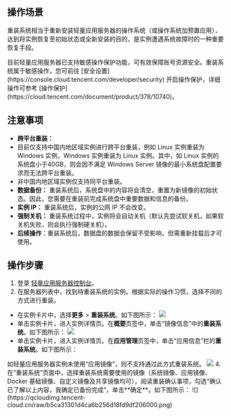 ## 操作场景

重装系统相当于重新安装轻量应用服务器的操作系统（或操作系统加预置应用），达到将实例恢复至初始状态或全新安装的目的，是实例遭遇系统故障时的一种重要恢复手段。

<dx-alert infotype="explain" title="">
目前轻量应用服务器已支持敏感操作保护功能，可有效保障账号资源安全。重装系统属于敏感操作，您可前往 [安全设置](https://console.cloud.tencent.com/developer/security) 开启操作保护，详细操作可参考 [操作保护](https://cloud.tencent.com/document/product/378/10740)。
</dx-alert>




## 注意事项
 - **跨平台重装：** 
  - 目前仅支持中国内地区域实例进行跨平台重装，例如 Linux 实例重装为 Windows 实例，Windows 实例重装为 Linux 实例。其中，如 Linux 实例的系统盘小于40GB，则会因不满足 Windows Server 镜像的最小系统盘配置要求而无法跨平台重装。
  - 非中国内地区域实例仅支持同平台重装。
 - **数据备份：** 重装系统后，系统盘中的内容将会清空，重置为新镜像的初始状态。因此，您需要在重装前完成系统盘中重要数据和信息的备份。
 - **实例 IP：** 重装系统后，实例的公网 IP 不会改变。
 - **强制关机：** 重装系统过程中，实例将会自动关机（默认先尝试软关机，如果软关机失败，则会执行强制硬关机）。
 - **后续操作**：重装系统后，数据盘的数据会保留不受影响，但需重新挂载后才可使用。


## 操作步骤

1. 登录 [轻量应用服务器控制台](https://console.cloud.tencent.com/lighthouse/instance/index)。
2. 在服务器列表中，找到待重装系统的实例。根据实际的操作习惯，选择不同的方式进行重装。
 - 在实例卡片中，选择**更多** > **重装系统**。如下图所示：
![](https://qcloudimg.tencent-cloud.cn/raw/bb10b74fad292bd215cadb01c1f0c37b.png)
 - 单击实例卡片，进入实例详情页。在**概要**页签中，单击“镜像信息”中的**重装系统**。如下图所示：
![](https://qcloudimg.tencent-cloud.cn/raw/5428f38943a25ef4c0c621d69447affe.png)
 - 单击实例卡片，进入实例详情页。在**应用管理**页签中，单击“应用信息”栏的**重装系统**。如下图所示：
<dx-alert infotype="explain" title="">
如轻量应用服务器实例未使用“应用镜像”，则不支持通过此方式重装系统。
</dx-alert>
<img src="https://qcloudimg.tencent-cloud.cn/raw/3d31818c9f8741187d43d7f36ee26c5f.png"/>
4. 在“重装系统”页面中，选择重装系统需要使用的镜像（系统镜像、应用镜像、Docker 基础镜像、自定义镜像及共享镜像均可），阅读重装确认事项，勾选“确认已了解以上内容，我确定已备份完成”，单击**确定**。如下图所示：
![](https://qcloudimg.tencent-cloud.cn/raw/b5ca31301d4ca6b256d18fd9df206000.png)


